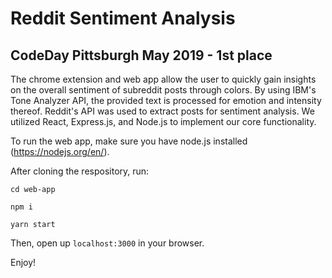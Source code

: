 # Reddit Sentiment Analysis
## CodeDay Pittsburgh May 2019 - 1st place
The chrome extension and web app allow the user to quickly gain insights on the overall sentiment of subreddit posts through colors. By using IBM's Tone Analyzer API, the provided text is processed for emotion and intensity thereof. Reddit's API was used to extract posts for sentiment analysis. We utilized React, Express.js, and Node.js to implement our core functionality.

To run the web app, make sure you have node.js installed (https://nodejs.org/en/).

After cloning the respository, run:
```
cd web-app
```
```
npm i
```
```
yarn start
```
Then, open up ```localhost:3000``` in your browser.

Enjoy!
